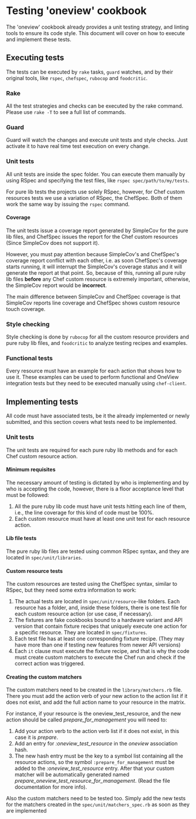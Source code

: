 # Testing 'oneview' cookbook
The 'oneview' cookbook already provides a unit testing strategy, and linting tools to ensure its code style.
This document will cover on how to execute and implement these tests.

## Executing tests
The tests can be executed by `rake` tasks, `guard` watches, and by their original tools, like `rspec`, `chefspec`, `rubocop` and `foodcritic`.

### Rake
All the test strategies and checks can be executed by the rake command.
Please use `rake -T` to see a full list of commands.

### Guard
Guard will watch the changes and execute unit tests and style checks. Just activate it to have real time test execution on every change.

### Unit tests
All unit tests are inside the spec folder. You can execute them manually by using RSpec and specifying the test files, like `rspec spec/path/to/my/tests`.

For pure lib tests the projects use solely RSpec, however, for Chef custom resources tests we use a variation of RSpec, the ChefSpec. Both of them work the same way by issuing the `rspec` command.

#### Coverage
The unit tests issue a coverage report generated by SimpleCov for the pure lib files, and ChefSpec issues the report for the Chef custom resources (Since SimpleCov does not support it).

However, you must pay attention because SimpleCov's and ChefSpec's coverage report conflict with each other, i.e. as soon ChefSpec's coverage starts running, it will interrupt the SimpleCov's coverage status and it will generate the report at that point. So, because of this, running all pure ruby lib files **before** any Chef custom resource is extremely important, otherwise, the SimpleCov report would be **incorrect**.

The main difference between SimpleCov and ChefSpec coverage is that SimpleCov reports line coverage and ChefSpec shows custom resource touch coverage.

### Style checking
Style checking is done by `rubocop` for all the custom resource providers and pure ruby lib files, and `foodcritic` to analyze testing recipes and examples.

### Functional tests
Every resource must have an example for each action that shows how to use it. These examples can be used to perform functional and OneView integration tests but they need to be executed manually using `chef-client`.

## Implementing tests
All code must have associated tests, be it the already implemented or newly submitted, and this section covers what tests need to be implemented.

### Unit tests
The unit tests are required for each pure ruby lib methods and for each Chef custom resource action.

#### Minimum requisites
The necessary amount of testing is dictated by who is implementing and by who is accepting the code, however, there is a floor acceptance level that must be followed:
  1. All the pure ruby lib code must have unit tests hitting each line of them, i.e., the line coverage for this kind of code must be 100%.
  2. Each custom resource must have at least one unit test for each resource action.

#### Lib file tests
The pure ruby lib files are tested using common RSpec syntax, and they are located in `spec/unit/libraries`.

#### Custom resource tests
The custom resources are tested using the ChefSpec syntax, similar to RSpec, but they need some extra information to work:
  1. The actual tests are located in `spec/unit/resource`-like folders. Each resource has a folder, and, inside these folders, there is one test file for each custom resource action (or use case, if necessary).
  2. The fixtures are fake cookbooks bound to a hardware variant and API version that contain fixture recipes that uniquely execute one action for a specific resource. They are located in `spec/fixtures`.
  3. Each test file has at least one corresponding fixture recipe. (They may have more than one if testing new features from newer API versions)
  4. Each `it` clause must execute the fixture recipe, and that is why the code must create custom matchers to execute the Chef run and check if the correct action was triggered.

#### Creating the custom matchers
The custom matchers need to be created in the `library/matchers.rb` file. There you must add the action verb of your new action to the action list if it does not exist, and add the full action name to your resource in the matrix.

For instance, if your resource is the oneview_test_resource, and the new action should be called _prepare_for_management_ you will need to:
  1. Add your action verb to the action verb list if it does not exist, in this case it is _prepare_.
  2. Add an entry for _:oneview_test_resource_ in the _oneview_ association hash.
  3. The new hash entry must be the key to a symbol list containing all the resource actions, so the symbol `:prepare_for_management` must be added to the _:oneview_test_resource_ entry.
After that your custom matcher will be automatically generated named _prepare_oneview_test_resource_for_management_. (Read the file documentation for more info).

Also the custom matchers need to be tested too. Simply add the new tests for the matchers created in the `spec/unit/matchers_spec.rb` as soon as they are implemented
